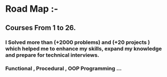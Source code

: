 # Road Map :- 
## Courses From 1 to 26.
### I Solved more than (+2000 problems) and (+20 projects ) which helped me to enhance my skills, expand my knowledge and prepare for technical interviews.
### Functional , Procedural , OOP Programming ...
